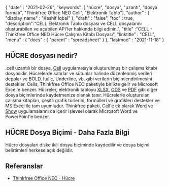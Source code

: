 {
  "date" : "2021-02-26",
  "keywords" :[ "hücre", "dosya", "uzantı", "dosya formatı", "Thinkfree Office NEO Cell", "Elektronik Tablo"],
  "author" : {
    "display_name" : "Kashif Iqbal"
},
  "draft" : "false",
  "toc" : true,
  "description":"CELL Elektronik Tablo dosyası ve CELL dosyalarını oluşturabilen ve açabilen API'ler hakkında bilgi edinin.",
  "title" :"CELL - Thinkfree Office NEO Hücre Çalışma Kitabı Dosyası",
  "linktitle" : "CELL",
  "menu" : {
    "docs" : {
      "parent" : "spreadsheet"
}
},
  "lastmod" : "2021-11-18"
}

## HÜCRE dosyası nedir?

.cell uzantılı bir dosya, [Cell](https://office.hancom.com/) uygulamasıyla oluşturulmuş bir çalışma kitabı dosyasıdır. Hücrelerde satırlar ve sütunlar halinde düzenlenmiş verileri depolar ve BOLD, Italic, Underline, vb. gibi verilerin biçimlendirilmesini destekler. Cells, Thinkfree Office NEO paketiyle birlikte gelir ve Microsoft Excel'e benzer. Hücreler, elektronik tabloyu [XLSX](/tr/spreadsheet/xlsx/), [ODS](/tr/spreadsheet/ods/) ve [PDF](/tr/pdf/) gibi diğer dosya biçimlerinde kaydetmenize olanak tanır. Hücrelerle oluşturulan çalışma kitapları, çeşitli grafik türlerini, formülleri ve grafikleri destekler ve MS Excel ile tam uyumludur. Thinkfree paketi, Cell'e ek olarak [Word](https://office.hancom.com/office2020/word/) ve [Show](https://office.hancom.com/office2020/show/) uygulamalarını da içerir işlevsel olarak Microsoft Word ve PowerPoint'e benzer.

## HÜCRE Dosya Biçimi - Daha Fazla Bilgi

Hücre dosyaları diske ikili dosya biçiminde kaydedilir ve dosya biçimi belirtimleri herkese açık değildir.

## Referanslar ##

* [Thinkfree Office NEO - Hücre](https://office.hancom.com/)

